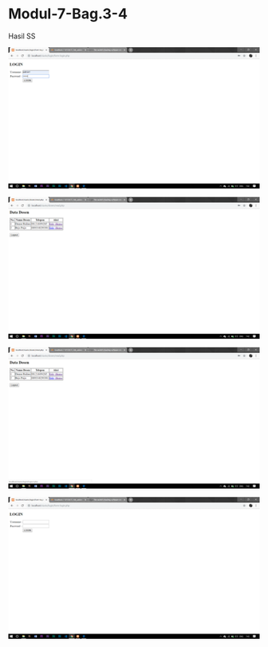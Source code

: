 # Modul-7-Bag.3-4

Hasil SS

![alt text](https://github.com/DamarRaihanChoirulFirdaus27RPL/Modul-7-Bag.3-4/blob/master/Screenshot%20(292).png)

![alt text](https://github.com/DamarRaihanChoirulFirdaus27RPL/Modul-7-Bag.3-4/blob/master/Screenshot%20(293).png)

![alt text](https://github.com/DamarRaihanChoirulFirdaus27RPL/Modul-7-Bag.3-4/blob/master/Screenshot%20(294).png)

![alt text](https://github.com/DamarRaihanChoirulFirdaus27RPL/Modul-7-Bag.3-4/blob/master/Screenshot%20(295).png)
